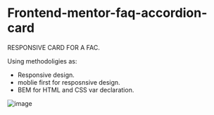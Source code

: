 # Frontend-mentor-faq-accordion-card

RESPONSIVE CARD FOR A FAC.

Using methodoligies as:

- Responsive design.
- moblie first for resposnsive design.
- BEM for HTML and CSS var declaration.

![image](https://user-images.githubusercontent.com/106696579/178575543-04fc4b62-ecae-4e78-a632-3156ae20d9dc.png)




